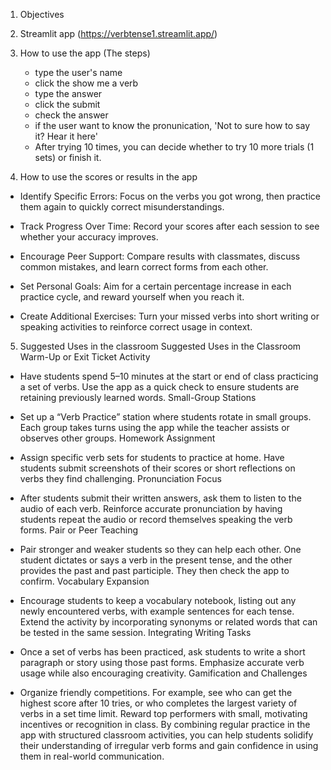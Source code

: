 1. Objectives

2. Streamlit app (https://verbtense1.streamlit.app/)

3. How to use the app (The steps)
   - type the user's name
   - click the show me a verb
   - type the answer
   - click the submit
   - check the answer
   - if the user want to know the pronunication, 'Not to sure how to say it? Hear it here'
   - After trying 10 times, you can decide whether to try 10 more trials (1 sets) or finish it. 

5. How to use the scores or results in the app
- Identify Specific Errors: Focus on the verbs you got wrong, then practice them again to quickly correct misunderstandings.

- Track Progress Over Time: Record your scores after each session to see whether your accuracy improves.

- Encourage Peer Support: Compare results with classmates, discuss common mistakes, and learn correct forms from each other.

- Set Personal Goals: Aim for a certain percentage increase in each practice cycle, and reward yourself when you reach it.

- Create Additional Exercises: Turn your missed verbs into short writing or speaking activities to reinforce correct usage in context.

5. Suggested Uses in the classroom
Suggested Uses in the Classroom
Warm-Up or Exit Ticket Activity

- Have students spend 5–10 minutes at the start or end of class practicing a set of verbs.
Use the app as a quick check to ensure students are retaining previously learned words.
Small-Group Stations

- Set up a “Verb Practice” station where students rotate in small groups.
Each group takes turns using the app while the teacher assists or observes other groups.
Homework Assignment

- Assign specific verb sets for students to practice at home.
Have students submit screenshots of their scores or short reflections on verbs they find challenging.
Pronunciation Focus

- After students submit their written answers, ask them to listen to the audio of each verb.
Reinforce accurate pronunciation by having students repeat the audio or record themselves speaking the verb forms.
Pair or Peer Teaching

- Pair stronger and weaker students so they can help each other.
One student dictates or says a verb in the present tense, and the other provides the past and past participle. They then check the app to confirm.
Vocabulary Expansion

- Encourage students to keep a vocabulary notebook, listing out any newly encountered verbs, with example sentences for each tense.
Extend the activity by incorporating synonyms or related words that can be tested in the same session.
Integrating Writing Tasks

- Once a set of verbs has been practiced, ask students to write a short paragraph or story using those past forms.
Emphasize accurate verb usage while also encouraging creativity.
Gamification and Challenges

- Organize friendly competitions. For example, see who can get the highest score after 10 tries, or who completes the largest variety of verbs in a set time limit.
Reward top performers with small, motivating incentives or recognition in class.
By combining regular practice in the app with structured classroom activities, you can help students solidify their understanding of irregular verb forms and gain confidence in using them in real-world communication.
